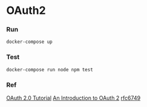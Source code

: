# OAuth2

### Run
`docker-compose up`

### Test
`docker-compose run node npm test`

### Ref
[OAuth 2.0 Tutorial](http://tutorials.jenkov.com/oauth2/index.html)
[An Introduction to OAuth 2](https://www.digitalocean.com/community/tutorials/an-introduction-to-oauth-2)
[rfc6749](https://tools.ietf.org/html/rfc6749)